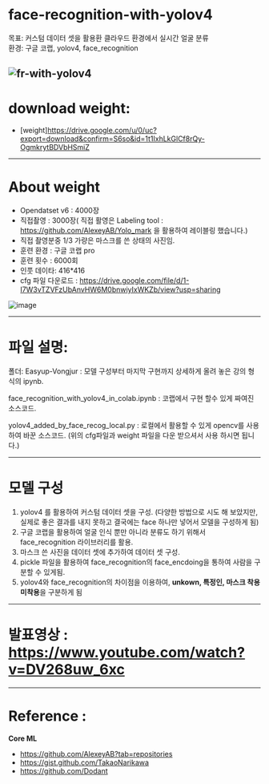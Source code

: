 # face-recognition-with-yolov4
  
목표: 커스텀 데이터 셋을 활용환 클라우드 환경에서 실시간 얼굴 분류  
환경: 구글 코랩, yolov4, face_recognition

![fr-with-yolov4](https://user-images.githubusercontent.com/73154316/119823057-5841af80-bf2f-11eb-98cd-99794a471bb6.gif)
--------------------
# download weight:
* [weight]https://drive.google.com/u/0/uc?export=download&confirm=S6so&id=1t1IxhLkGlCf8rQy-OgmkrytBDVbHSmiZ

-------------------
# About weight

* Opendatset v6 : 4000장
* 직접촬영 : 3000장( 직접 활영은 Labeling tool : https://github.com/AlexeyAB/Yolo_mark 을 활용하여 레이블링 했습니다.)
* 직접 촬영분중 1/3 가량은 마스크를 쓴 상태의 사진임.
* 훈련 환경 : 구글 코랩 pro
* 훈련 횟수 : 6000회
* 인풋 데이타: 416\*416
* cfg 파일 다운로드 : https://drive.google.com/file/d/1-I7W3vTZVFzUbAnvHW6M0bnwiyIxWKZb/view?usp=sharing

![image](https://user-images.githubusercontent.com/73154316/119817799-5c6ace80-bf29-11eb-8c89-e437d452e9de.png)

--------------
# 파일 설명:

폴더: Easyup-Vongjur : 모델 구성부터 마지막 구현까지 상세하게 올려 놓은 강의 형식의 ipynb.

face_recognition_with_yolov4_in_colab.ipynb : 코랩에서 구현 할수 있게 짜여진 소스코드.

yolov4_added_by_face_recog_local.py : 로컬에서 활용할 수 있게 opencv를 사용하여 바꾼 소스코드. (위의 cfg파일과 weight 파일을 다운 받으셔서 사용 하시면 됩니다.)


---------------
# 모델 구성

1. yolov4 를 활용하여 커스텀 데이터 셋을 구성. (다양한 방법으로 시도 해 보았지만, 실제로 좋은 결과를 내지 못하고 결국에는 face 하나만 넣어서 모델을 구성하게 됨)
2. 구글 코랩을 활용하여 얼굴 인식 뿐만 아니라 분류도 하기 위해서 face_recognition 라이브러리를 활용.
3. 마스크 쓴 사진을 데이터 셋에 추가하여 데이터 셋 구성.
4. pickle 파일을 활용하여 face_recognition의 face_encdoing을 통하여 사람을 구분할 수 있게됨.
5. yolov4와 face_recognition의 차이점을 이용하여, **unkown, 특정인, 마스크 착용 미착용**을 구분하게 됨


---------------
# 발표영상 : https://www.youtube.com/watch?v=DV268uw_6xc

-------------------
# Reference :

**Core ML**
* https://github.com/AlexeyAB?tab=repositories
* https://gist.github.com/TakaoNarikawa
* https://github.com/Dodant
